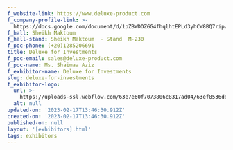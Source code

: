 ```yaml
---
f_website-link: https://www.deluxe-product.com
f_company-profile-link: >-
  https://docs.google.com/document/d/1pZBWDOZGG4fhqlhtEPLd3yhCW8BQ7rip/edit?usp=share_link&ouid=111844397792848099856&rtpof=true&sd=true
f_hall: Sheikh Maktoum
f_hall-stand: Sheikh Maktoum  - Stand  M-230
f_poc-phone: (+20)1285206691
title: Deluxe for Investments
f_poc-email: sales@deluxe-product.com
f_poc-name: Ms. Shaimaa Aziz
f_exhibitor-name: Deluxe for Investments
slug: deluxe-for-investments
f_exhibitor-logo:
  url: >-
    https://uploads-ssl.webflow.com/63e7e60f7073806c8317ad04/63ef8536d60b3e324331a510_NTk0Yg.jpeg
  alt: null
updated-on: '2023-02-17T13:46:30.912Z'
created-on: '2023-02-17T13:46:30.912Z'
published-on: null
layout: '[exhibitors].html'
tags: exhibitors
---
```



